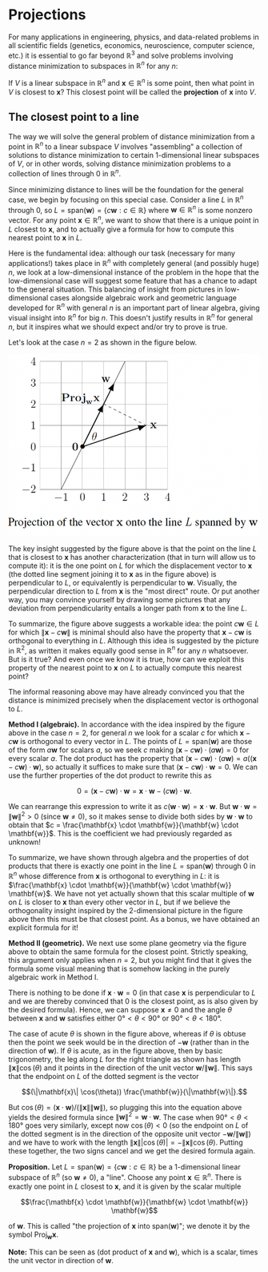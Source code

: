 # Projections

For many applications in engineering, physics, and data-related problems in all scientific fields (genetics, economics, neuroscience, computer science, etc.) it is essential to go far beyond $\mathbb{R}^3$ and solve problems involving distance minimization to subspaces in $\mathbb{R}^n$ for any $n$:

If $V$ is a linear subspace in $\mathbb{R}^n$ and $\mathbf{x} \in \mathbb{R}^n$ is some point, then what point in $V$ is closest to $\mathbf{x}$? This closest point will be called the **projection** of $\mathbf{x}$ into $V$.

## The closest point to a line

The way we will solve the general problem of distance minimization from a point in $\mathbb{R}^n$ to a linear subspace $V$ involves "assembling" a collection of solutions to distance minimization to certain $1$-dimensional linear subspaces of $V$, or in other words, solving distance minimization problems to a collection of lines through $0$ in $\mathbb{R}^n$.

Since minimizing distance to lines will be the foundation for the general case, we begin by focusing on this special case. Consider a line $L$ in $\mathbb{R}^n$ through $0$, so $L = \text{span}(\mathbf{w}) = \{c\mathbf{w} : c \in \mathbb{R}\}$ where $\mathbf{w} \in \mathbb{R}^n$ is some nonzero vector. For any point $\mathbf{x} \in \mathbb{R}^n$, we want to show that there is a unique point in $L$ closest to $\mathbf{x}$, and to actually give a formula for how to compute this nearest point to $\mathbf{x}$ in $L$. 

Here is the fundamental idea: although our task (necessary for many applications!) takes place in $\mathbb{R}^n$ with completely general (and possibly huge) $n$, we look at a low-dimensional instance of the problem in the hope that the low-dimensional case will suggest some feature that has a chance to adapt to the general situation. This balancing of insight from pictures in low-dimensional cases alongside algebraic work and geometric language developed for $\mathbb{R}^n$ with general $n$ is an important part of linear algebra, giving visual insight into $\mathbb{R}^n$ for big $n$. This doesn't justify results in $\mathbb{R}^n$ for general $n$, but it inspires what we should expect and/or try to prove is true.

Let's look at the case $n = 2$ as shown in the figure below.

![Projection of the vector x onto the line L spanned by w](proj2.png)

The key insight suggested by the figure above is that the point on the line $L$ that is closest to $\mathbf{x}$ has another characterization (that in turn will allow us to compute it): it is the one point on $L$ for which the displacement vector to $\mathbf{x}$ (the dotted line segment joining it to $\mathbf{x}$ as in the figure above) is perpendicular to $L$, or equivalently is perpendicular to $\mathbf{w}$. Visually, the perpendicular direction to $L$ from $\mathbf{x}$ is the "most direct" route. Or put another way, you may convince yourself by drawing some pictures that any deviation from perpendicularity entails a longer path from $\mathbf{x}$ to the line $L$.

To summarize, the figure above suggests a workable idea: the point $c\mathbf{w} \in L$ for which $\|\mathbf{x} - c\mathbf{w}\|$ is minimal should also have the property that $\mathbf{x} - c\mathbf{w}$ is orthogonal to everything in $L$. Although this idea is suggested by the picture in $\mathbb{R}^2$, as written it makes equally good sense in $\mathbb{R}^n$ for any $n$ whatsoever. But is it true? And even once we know it is true, how can we exploit this property of the nearest point to $\mathbf{x}$ on $L$ to actually compute this nearest point?

The informal reasoning above may have already convinced you that the distance is minimized precisely when the displacement vector is orthogonal to $L$.

**Method I (algebraic).** In accordance with the idea inspired by the figure above in the case $n = 2$, for general $n$ we look for a scalar $c$ for which $\mathbf{x} - c\mathbf{w}$ is orthogonal to every vector in $L$. The points of $L = \text{span}(\mathbf{w})$ are those of the form $a\mathbf{w}$ for scalars $a$, so we seek $c$ making $(\mathbf{x} - c\mathbf{w}) \cdot (a\mathbf{w}) = 0$ for every scalar $a$. The dot product has the property that $(\mathbf{x} - c\mathbf{w}) \cdot (a\mathbf{w}) = a((\mathbf{x} - c\mathbf{w}) \cdot \mathbf{w})$, so actually it suffices to make sure that $(\mathbf{x} - c\mathbf{w}) \cdot \mathbf{w} = 0$. We can use the further properties of the dot product to rewrite this as

$$0 = (\mathbf{x} - c\mathbf{w}) \cdot \mathbf{w} = \mathbf{x} \cdot \mathbf{w} - (c\mathbf{w}) \cdot \mathbf{w}.$$

We can rearrange this expression to write it as $c(\mathbf{w} \cdot \mathbf{w}) = \mathbf{x} \cdot \mathbf{w}$. But $\mathbf{w} \cdot \mathbf{w} = \|\mathbf{w}\|^2 > 0$ (since $\mathbf{w} \neq 0$), so it makes sense to divide both sides by $\mathbf{w} \cdot \mathbf{w}$ to obtain that $c = \frac{\mathbf{x} \cdot \mathbf{w}}{\mathbf{w} \cdot \mathbf{w}}$. This is the coefficient we had previously regarded as unknown! 

To summarize, we have shown through algebra and the properties of dot products that there is exactly one point in the line $L = \text{span}(\mathbf{w})$ through $0$ in $\mathbb{R}^n$ whose difference from $\mathbf{x}$ is orthogonal to everything in $L$: it is $\frac{\mathbf{x} \cdot \mathbf{w}}{\mathbf{w} \cdot \mathbf{w}} \mathbf{w}$. We have not yet actually shown that this scalar multiple of $\mathbf{w}$ on $L$ is closer to $\mathbf{x}$ than every other vector in $L$, but if we believe the orthogonality insight inspired by the $2$-dimensional picture in the figure above then this must be that closest point. As a bonus, we have obtained an explicit formula for it!

**Method II (geometric).** We next use some plane geometry via the figure above to obtain the same formula for the closest point. Strictly speaking, this argument only applies when $n = 2$, but you might find that it gives the formula some visual meaning that is somehow lacking in the purely algebraic work in Method I.

There is nothing to be done if $\mathbf{x} \cdot \mathbf{w} = 0$ (in that case $\mathbf{x}$ is perpendicular to $L$ and we are thereby convinced that $0$ is the closest point, as is also given by the desired formula). Hence, we can suppose $\mathbf{x} \neq 0$ and the angle $\theta$ between $\mathbf{x}$ and $\mathbf{w}$ satisfies either $0° < \theta < 90°$ or $90° < \theta < 180°$.

The case of acute $\theta$ is shown in the figure above, whereas if $\theta$ is obtuse then the point we seek would be in the direction of $-\mathbf{w}$ (rather than in the direction of $\mathbf{w}$). If $\theta$ is acute, as in the figure above, then by basic trigonometry, the leg along $L$ for the right triangle as shown has length $\|\mathbf{x}\| \cos(\theta)$ and it points in the direction of the unit vector $\mathbf{w}/\|\mathbf{w}\|$. This says that the endpoint on $L$ of the dotted segment is the vector

$$(\|\mathbf{x}\| \cos(\theta)) \frac{\mathbf{w}}{\|\mathbf{w}\|}.$$

But $\cos(\theta) = (\mathbf{x} \cdot \mathbf{w})/(\|\mathbf{x}\|\|\mathbf{w}\|)$, so plugging this into the equation above yields the desired formula since $\|\mathbf{w}\|^2 = \mathbf{w} \cdot \mathbf{w}$. The case when $90° < \theta < 180°$ goes very similarly, except now $\cos(\theta) < 0$ (so the endpoint on $L$ of the dotted segment is in the direction of the opposite unit vector $-\mathbf{w}/\|\mathbf{w}\|$) and we have to work with the length $\|\mathbf{x}\| |\cos(\theta)| = -\|\mathbf{x}\| \cos(\theta)$. Putting these together, the two signs cancel and we get the desired formula again.

**Proposition.** Let $L = \text{span}(\mathbf{w}) = \{c\mathbf{w} : c \in \mathbb{R}\}$ be a $1$-dimensional linear subspace of $\mathbb{R}^n$ (so $\mathbf{w} \neq 0$), a "line". Choose any point $\mathbf{x} \in \mathbb{R}^n$. There is exactly one point in $L$ closest to $\mathbf{x}$, and it is given by the scalar multiple

$$\frac{\mathbf{x} \cdot \mathbf{w}}{\mathbf{w} \cdot \mathbf{w}} \mathbf{w}$$

of $\mathbf{w}$. This is called "the projection of $\mathbf{x}$ into $\text{span}(\mathbf{w})$"; we denote it by the symbol $\text{Proj}_{\mathbf{w}} \mathbf{x}$.

**Note:** This can be seen as (dot product of $\mathbf{x}$ and $\mathbf{w}$), which is a scalar, times the unit vector in direction of $\mathbf{w}$.